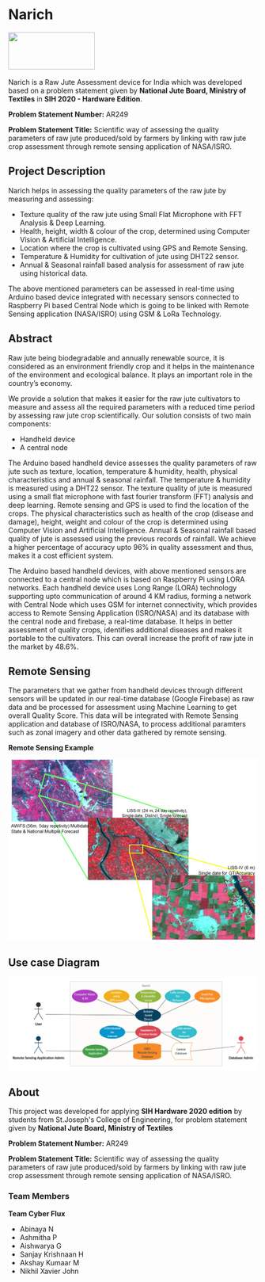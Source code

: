 # Narich

<image src="images/logo.png" height=75 width=175/>

Narich is a Raw Jute Assessment device for India which was developed based on a problem statement given by **National Jute Board, Ministry of Textiles** in **SIH 2020 - Hardware Edition**. 

**Problem Statement Number:** AR249

**Problem Statement Title:** Scientific way of assessing the quality parameters of raw jute produced/sold by farmers by linking with raw jute crop assessment through remote sensing application of NASA/ISRO.

## Project Description

Narich helps in assessing the quality parameters of the raw jute by measuring and assessing:

* Texture quality of the raw jute using Small Flat Microphone with FFT Analysis & Deep Learning.
* Health, height, width & colour of the crop, determined using Computer Vision & Artificial Intelligence.
* Location where the crop is cultivated using GPS and Remote Sensing.
* Temperature & Humidity for cultivation of jute using DHT22 sensor.
* Annual & Seasonal rainfall based analysis for assessment of raw jute using historical data.

The above mentioned parameters can be assessed in real-time using Arduino based device integrated with necessary sensors
connected to Raspberry Pi based Central Node which is going to be linked with Remote Sensing application (NASA/ISRO) using GSM & LoRa
Technology.

## Abstract

Raw jute being biodegradable and annually renewable source, it is considered as an environment friendly crop and it helps in the maintenance of the environment and ecological balance. It plays an important role in the country’s economy. 

We provide a solution that makes it easier for the raw jute cultivators to measure and assess all the required parameters with a reduced time period by assessing raw jute crop scientifically. Our solution consists of two main components: 

* Handheld device
* A central node 

The Arduino based handheld device assesses the quality parameters of raw jute such as texture, location, temperature & humidity, health, physical characteristics and annual & seasonal rainfall. The temperature & humidity is measured using a DHT22 sensor. The texture quality of jute is measured using a small flat microphone with fast fourier transform (FFT) analysis and deep learning. Remote sensing and GPS is used to find the location of the crops. The physical characteristics such as health of the crop (disease and damage), height, weight and colour of the crop is determined using Computer Vision and Artificial Intelligence. Annual & Seasonal rainfall based quality of jute is assessed using the previous records of rainfall. We achieve a higher percentage of accuracy upto 96% in quality assessment and thus, makes it a cost efficient system. 

The Arduino based handheld devices, with above mentioned sensors are connected to a central node which is based on Raspberry Pi using  LORA networks. Each handheld device uses Long Range (LORA) technology supporting upto communication of around 4 KM radius, forming a network with Central Node which uses GSM for internet connectivity, which provides access to Remote Sensing Application (ISRO/NASA) and its database with the central node and firebase, a real-time database. It helps in better assessment of quality crops, identifies additional diseases and makes it portable to the cultivators. This can overall increase the profit of raw jute in the market by 48.6%.

## Remote Sensing 

The parameters that we gather from handheld devices through different sensors will be updated in our real-time database (Google Firebase) as raw data and be processed for assessment using Machine Learning to get overall Quality Score. This data will be integrated with Remote Sensing application and database of ISRO/NASA, to process additional paramters such as zonal imagery and other data gathered by remote sensing.   

**Remote Sensing Example**

![remotesensingexample](images/ISRO_remote_sensing.jpg)

## Use case Diagram

![usecase](images/use_case.png)

## About

This project was developed for applying **SIH Hardware 2020 edition** by students from St.Joseph's College of Engineering, for problem statement given by **National Jute Board, Ministry of Textiles**

**Problem Statement Number:** AR249

**Problem Statement Title:** Scientific way of assessing the quality parameters of raw jute produced/sold by farmers by linking with raw jute crop assessment through remote sensing application of NASA/ISRO.

### Team Members

**Team Cyber Flux**

* Abinaya N
* Ashmitha P
* Aishwarya G
* Sanjay Krishnaan H
* Akshay Kumaar M
* Nikhil Xavier John